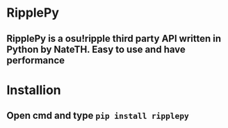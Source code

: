# RipplePy
## RipplePy is a osu!ripple third party API written in Python by NateTH. Easy to use and have performance

# Installion
## Open cmd and type `pip install ripplepy`
